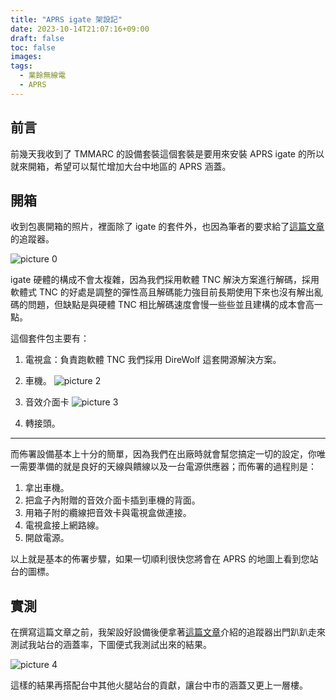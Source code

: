 ```yaml
---
title: "APRS igate 架設記"
date: 2023-10-14T21:07:16+09:00
draft: false
toc: false
images:
tags:
  - 業餘無線電
  - APRS
---
```

## 前言
前幾天我收到了 TMMARC 的設備套裝這個套裝是要用來安裝 APRS igate 的所以就來開箱，希望可以幫忙增加大台中地區的 APRS 涵蓋。
## 開箱
收到包裹開箱的照片，裡面除了 igate 的套件外，也因為筆者的要求給了[這篇文章]()的追蹤器。

![picture 0](https://yakumotw.s3.ap-northeast-1.amazonaws.com/9ceef1faaf52419f59980483cb4db0ee1ea742a2d46b4e918d31c2a5753f6aff.jpg)  

igate 硬體的構成不會太複雜，因為我們採用軟體 TNC 解決方案進行解碼，採用軟體式 TNC 的好處是調整的彈性高且解碼能力強目前長期使用下來也沒有解出亂碼的問題，但缺點是與硬體 TNC 相比解碼速度會慢一些些並且建構的成本會高一點。

這個套件包主要有：
1. 電視盒：負責跑軟體 TNC 我們採用 DireWolf 這套開源解決方案。
2. 車機。
![picture 2](https://yakumotw.s3.ap-northeast-1.amazonaws.com/200bc1df73376bc802be6bc2eee73b7112a63fe349f7dd55a3d7fc5d5441f829.jpg)  

3. 音效介面卡
![picture 3](https://yakumotw.s3.ap-northeast-1.amazonaws.com/3b7d965ee3b06a99ac2f1c22a92f1a47521a0036b614540a8b56d7a8d0658c15.jpg)  

4. 轉接頭。
***
而佈署設備基本上十分的簡單，因為我們在出廠時就會幫您搞定一切的設定，你唯一需要準備的就是良好的天線與饋線以及一台電源供應器；而佈署的過程則是：
1. 拿出車機。
2. 把盒子內附贈的音效介面卡插到車機的背面。
3. 用箱子附的纜線把音效卡與電視盒做連接。
4. 電視盒接上網路線。
5. 開啟電源。

以上就是基本的佈署步驟，如果一切順利很快您將會在 APRS 的地圖上看到您站台的圖標。
## 實測
在撰寫這篇文章之前，我架設好設備後便拿著[這篇文章](https://yakumo.tw/posts/2023/10/vhfaprs/)介紹的追蹤器出門趴趴走來測試我站台的涵蓋率，下圖便式我測試出來的結果。

![picture 4](https://yakumotw.s3.ap-northeast-1.amazonaws.com/e27a52438d3d6ad630d1332b3271727a98aaf3f974a2629c513beadac98a1b83.jpg)  

這樣的結果再搭配台中其他火腿站台的貢獻，讓台中市的涵蓋又更上一層樓。


